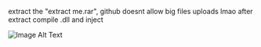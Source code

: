 extract the "extract me.rar", github doesnt allow big files uploads lmao
after extract compile .dll and inject

![Image Alt Text](https://images6.alphacoders.com/975/975644.jpg)
